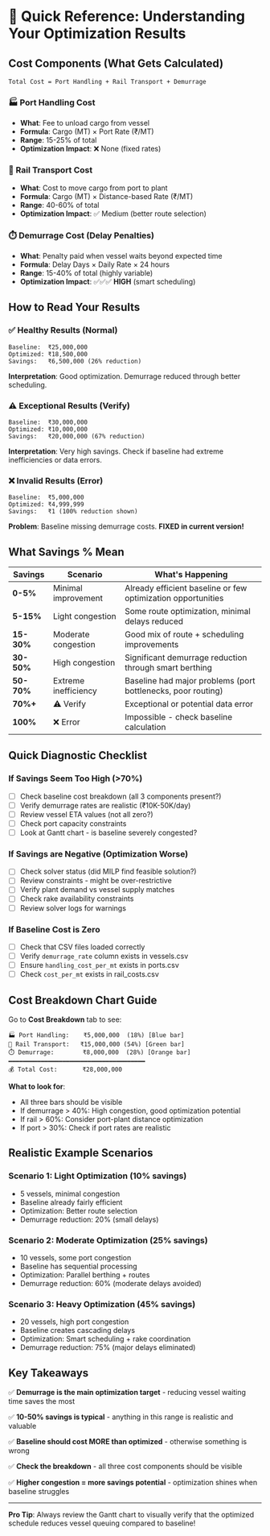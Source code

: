 # 🚢 Quick Reference: Understanding Your Optimization Results

## Cost Components (What Gets Calculated)

```
Total Cost = Port Handling + Rail Transport + Demurrage
```

### 🏭 Port Handling Cost
- **What**: Fee to unload cargo from vessel
- **Formula**: Cargo (MT) × Port Rate (₹/MT)
- **Range**: 15-25% of total
- **Optimization Impact**: ❌ None (fixed rates)

### 🚂 Rail Transport Cost
- **What**: Cost to move cargo from port to plant
- **Formula**: Cargo (MT) × Distance-based Rate (₹/MT)
- **Range**: 40-60% of total
- **Optimization Impact**: ✅ Medium (better route selection)

### ⏱️ Demurrage Cost (Delay Penalties)
- **What**: Penalty paid when vessel waits beyond expected time
- **Formula**: Delay Days × Daily Rate × 24 hours
- **Range**: 15-40% of total (highly variable)
- **Optimization Impact**: ✅✅✅ **HIGH** (smart scheduling)

## How to Read Your Results

### ✅ Healthy Results (Normal)
```
Baseline:  ₹25,000,000
Optimized: ₹18,500,000
Savings:   ₹6,500,000 (26% reduction)
```
**Interpretation**: Good optimization. Demurrage reduced through better scheduling.

### ⚠️ Exceptional Results (Verify)
```
Baseline:  ₹30,000,000
Optimized: ₹10,000,000
Savings:   ₹20,000,000 (67% reduction)
```
**Interpretation**: Very high savings. Check if baseline had extreme inefficiencies or data errors.

### ❌ Invalid Results (Error)
```
Baseline:  ₹5,000,000
Optimized: ₹4,999,999
Savings:   ₹1 (100% reduction shown)
```
**Problem**: Baseline missing demurrage costs. **FIXED in current version!**

## What Savings % Mean

| Savings | Scenario | What's Happening |
|---------|----------|------------------|
| **0-5%** | Minimal improvement | Already efficient baseline or few optimization opportunities |
| **5-15%** | Light congestion | Some route optimization, minimal delays reduced |
| **15-30%** | Moderate congestion | Good mix of route + scheduling improvements |
| **30-50%** | High congestion | Significant demurrage reduction through smart berthing |
| **50-70%** | Extreme inefficiency | Baseline had major problems (port bottlenecks, poor routing) |
| **70%+** | ⚠️ Verify | Exceptional or potential data error |
| **100%** | ❌ Error | Impossible - check baseline calculation |

## Quick Diagnostic Checklist

### If Savings Seem Too High (>70%)
- [ ] Check baseline cost breakdown (all 3 components present?)
- [ ] Verify demurrage rates are realistic (₹10K-50K/day)
- [ ] Review vessel ETA values (not all zero?)
- [ ] Check port capacity constraints
- [ ] Look at Gantt chart - is baseline severely congested?

### If Savings are Negative (Optimization Worse)
- [ ] Check solver status (did MILP find feasible solution?)
- [ ] Review constraints - might be over-restrictive
- [ ] Verify plant demand vs vessel supply matches
- [ ] Check rake availability constraints
- [ ] Review solver logs for warnings

### If Baseline Cost is Zero
- [ ] Check that CSV files loaded correctly
- [ ] Verify `demurrage_rate` column exists in vessels.csv
- [ ] Ensure `handling_cost_per_mt` exists in ports.csv
- [ ] Check `cost_per_mt` exists in rail_costs.csv

## Cost Breakdown Chart Guide

Go to **Cost Breakdown** tab to see:

```
🏭 Port Handling:    ₹5,000,000  (18%) [Blue bar]
🚂 Rail Transport:   ₹15,000,000 (54%) [Green bar]
⏱️ Demurrage:        ₹8,000,000  (28%) [Orange bar]
━━━━━━━━━━━━━━━━━━━━━━━━━━━━━━━━━━━━━━
💰 Total Cost:       ₹28,000,000
```

**What to look for**:
- All three bars should be visible
- If demurrage > 40%: High congestion, good optimization potential
- If rail > 60%: Consider port-plant distance optimization
- If port > 30%: Check if port rates are realistic

## Realistic Example Scenarios

### Scenario 1: Light Optimization (10% savings)
- 5 vessels, minimal congestion
- Baseline already fairly efficient
- Optimization: Better route selection
- Demurrage reduction: 20% (small delays)

### Scenario 2: Moderate Optimization (25% savings)
- 10 vessels, some port congestion
- Baseline has sequential processing
- Optimization: Parallel berthing + routes
- Demurrage reduction: 60% (moderate delays avoided)

### Scenario 3: Heavy Optimization (45% savings)
- 20 vessels, high port congestion
- Baseline creates cascading delays
- Optimization: Smart scheduling + rake coordination
- Demurrage reduction: 75% (major delays eliminated)

## Key Takeaways

✅ **Demurrage is the main optimization target** - reducing vessel waiting time saves the most

✅ **10-50% savings is typical** - anything in this range is realistic and valuable

✅ **Baseline should cost MORE than optimized** - otherwise something is wrong

✅ **Check the breakdown** - all three cost components should be visible

✅ **Higher congestion = more savings potential** - optimization shines when baseline struggles

---

**Pro Tip**: Always review the Gantt chart to visually verify that the optimized schedule reduces vessel queuing compared to baseline!
